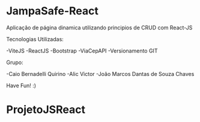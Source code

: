 # JampaSafe-React
Aplicação de página dinamica utilizando principios de CRUD com React-JS

Tecnologias Utilizadas:

-ViteJS
-ReactJS
-Bootstrap
-ViaCepAPI
-Versionamento GIT


Grupo:

-Caio Bernadelli Quirino
-Alic Victor
-João Marcos Dantas de Souza Chaves



Have Fun! :)
# ProjetoJSReact
